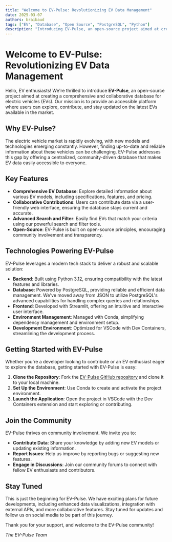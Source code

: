 ```yaml
---
title: "Welcome to EV-Pulse: Revolutionizing EV Data Management"
date: 2025-03-07
authors: braibaud
tags: ["EV", "Database", "Open Source", "PostgreSQL", "Python"]
description: "Introducing EV-Pulse, an open-source project aimed at creating a comprehensive and collaborative database for electric vehicles."
---
```


# Welcome to EV-Pulse: Revolutionizing EV Data Management

Hello, EV enthusiasts! We're thrilled to introduce **EV-Pulse**, an open-source project aimed at creating a comprehensive and collaborative database for electric vehicles (EVs). Our mission is to provide an accessible platform where users can explore, contribute, and stay updated on the latest EVs available in the market.

## Why EV-Pulse?

The electric vehicle market is rapidly evolving, with new models and technologies emerging constantly. However, finding up-to-date and reliable information about these vehicles can be challenging. EV-Pulse addresses this gap by offering a centralized, community-driven database that makes EV data easily accessible to everyone.

## Key Features

- **Comprehensive EV Database**: Explore detailed information about various EV models, including specifications, features, and pricing.
- **Collaborative Contributions**: Users can contribute data via a user-friendly web interface, ensuring the database stays current and accurate.
- **Advanced Search and Filter**: Easily find EVs that match your criteria using our powerful search and filter tools.
- **Open-Source**: EV-Pulse is built on open-source principles, encouraging community involvement and transparency.

## Technologies Powering EV-Pulse

EV-Pulse leverages a modern tech stack to deliver a robust and scalable solution:

- **Backend**: Built using Python 3.12, ensuring compatibility with the latest features and libraries.
- **Database**: Powered by PostgreSQL, providing reliable and efficient data management. We've moved away from JSON to utilize PostgreSQL's advanced capabilities for handling complex queries and relationships.
- **Frontend**: Developed with Streamlit, offering an intuitive and interactive user interface.
- **Environment Management**: Managed with Conda, simplifying dependency management and environment setup.
- **Development Environment**: Optimized for VSCode with Dev Containers, streamlining the development process.

## Getting Started with EV-Pulse

Whether you're a developer looking to contribute or an EV enthusiast eager to explore the database, getting started with EV-Pulse is easy:

1. **Clone the Repository**: Fork the [EV-Pulse GitHub repository](https://github.com/braibaud/ev-pulse) and clone it to your local machine.
2. **Set Up the Environment**: Use Conda to create and activate the project environment.
3. **Launch the Application**: Open the project in VSCode with the Dev Containers extension and start exploring or contributing.

## Join the Community

EV-Pulse thrives on community involvement. We invite you to:

- **Contribute Data**: Share your knowledge by adding new EV models or updating existing information.
- **Report Issues**: Help us improve by reporting bugs or suggesting new features.
- **Engage in Discussions**: Join our community forums to connect with fellow EV enthusiasts and contributors.

## Stay Tuned

This is just the beginning for EV-Pulse. We have exciting plans for future developments, including enhanced data visualizations, integration with external APIs, and more collaborative features. Stay tuned for updates and follow us on social media to be part of this journey.

Thank you for your support, and welcome to the EV-Pulse community!

*The EV-Pulse Team*
